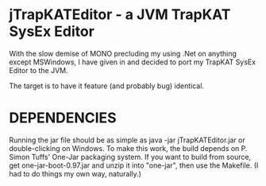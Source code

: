 jTrapKATEditor - a JVM TrapKAT SysEx Editor
===========================================

With the slow demise of MONO precluding my using .Net on anything except
MSWindows, I have given in and decided to port my TrapKAT SysEx Editor
to the JVM.

The target is to have it feature (and probably bug) identical.


DEPENDENCIES
============

Running the jar file should be as simple as
	java -jar jTrapKATEditor.jar
or double-clicking on Windows.  To make this work, the build
depends on P. Simon Tuffs' One-Jar packaging system.  If you
want to build from source, get one-jar-boot-0.97.jar and unzip
it into "one-jar", then use the Makefile.  (I had to do things
my own way, naturally.)
